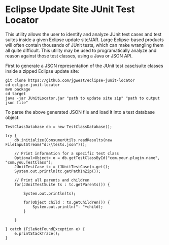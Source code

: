 # Eclipse Update Site JUnit Test Locator

This utility allows the user to identify and analyze JUnit test cases and test suites inside a given Eclipse update site/JAR. Large Eclipse-based products will often contain thousands of JUnit tests, which can make wrangling them all quite difficult. This utility may be used to programatically analyze and reason against those test classes, using a Java or JSON API.

First to generate a JSON representation of the JUnit test case/suite classes inside a zipped Eclipse update site:
```
git clone https://github.com/jgwest/eclipse-junit-locator
cd eclipse-junit-locator
mvn package
cd target
java -jar JUnitLocator.jar "path to update site zip" "path to output json file"
```

To parse the above generated JSON file and load it into a test database object:
```
TestClassDatabase db = new TestClassDatabase();

try {
	db.initialize(ConsumerUtils.readResults(new FileInputStream("d:\\tests.json")));

	// Print information for a specific test class
	Optional<Object> o = db.getTestClassById("com.your.plugin.name",  "com.you.TestClass");
	JUnitTestCase tc = (JUnitTestCase)o.get();
	System.out.println(tc.getPathInZip());
	
	// Print all parents and children
	for(JUnitTestSuite ts : tc.getParents()) {

		System.out.println(ts);

		for(Object child : ts.getChildren()) {
			System.out.println("- "+child);
		}

	}

} catch (FileNotFoundException e) {
	e.printStackTrace();
}

```
